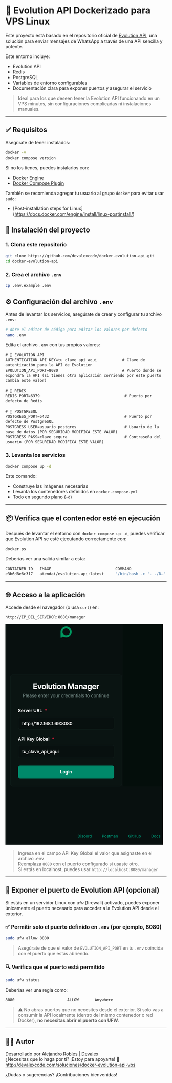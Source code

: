 # 🐧 Evolution API Dockerizado para VPS Linux

Este proyecto está basado en el repositorio oficial de [Evolution API](https://github.com/EvolutionAPI/evolution-api), una solución para enviar mensajes de WhatsApp a través de una API sencilla y potente.

Este entorno incluye:

- Evolution API
- Redis
- PostgreSQL
- Variables de entorno configurables
- Documentación clara para exponer puertos y asegurar el servicio

> Ideal para los que deseen tener la Evolution API funcionando en un VPS minutos, sin configuraciones complicadas ni instalaciones manuales.

---

## ✅ Requisitos

Asegúrate de tener instalados:

```bash
docker -v
docker compose version
```

Si no los tienes, puedes instalarlos con:

- [Docker Engine](https://docs.docker.com/engine/install/)
- [Docker Compose Plugin](https://docs.docker.com/compose/install/)

También se recomienda agregar tu usuario al grupo `docker` para evitar usar `sudo`:

- [Post-installation steps for Linux] (https://docs.docker.com/engine/install/linux-postinstall/)

## 🚀 Instalación del proyecto

### 1. Clona este repositorio

```bash
git clone https://github.com/devalexcode/docker-evolution-api.git
cd docker-evolution-api
```

### 2. Crea el archivo `.env`

```bash
cp .env.example .env
```

## ⚙️ Configuración del archivo `.env`

Antes de levantar los servicios, asegúrate de crear y configurar tu archivo `.env`:

```bash
# Abre el editor de código para editar los valores por defecto
nano .env
```

Edita el archivo `.env` con tus propios valores:

```dotenv
# 🔐 EVOLUTION API
AUTHENTICATION_API_KEY=tu_clave_api_aqui           # Clave de autenticación para la API de Evolution
EVOLUTION_API_PORT=8080                            # Puerto donde se expondrá la API (si tienes otra aplicación corriendo por este puerto cambia este valor)

# 🧠 REDIS
REDIS_PORT=6379                                     # Puerto por defecto de Redis

# 🐘 POSTGRESQL
POSTGRESS_PORT=5432                                 # Puerto por defecto de PostgreSQL
POSTGRESS_USER=usuario_postgres                     # Usuario de la base de datos (POR SEGURIDAD MODIFICA ESTE VALOR)
POSTGRESS_PASS=clave_segura                         # Contraseña del usuario (POR SEGURIDAD MODIFICA ESTE VALOR)
```

### 3. Levanta los servicios

```bash
docker compose up -d
```

Este comando:

- Construye las imágenes necesarias
- Levanta los contenedores definidos en `docker-compose.yml`
- Todo en segundo plano (`-d`)

---

## 📦 Verifica que el contenedor esté en ejecución

Después de levantar el entorno con `docker compose up -d`, puedes verificar que Evolution API se esté ejecutando correctamente con:

```bash
docker ps
```

Deberías ver una salida similar a esta:

```bash
CONTAINER ID   IMAGE                            COMMAND                  CREATED          STATUS              PORTS                                                                                   NAMES
e3b6d8e6c317   atendai/evolution-api:latest     "/bin/bash -c '. ./D…"   28 seconds ago   Up 26 seconds       0.0.0.0:8080->8080/tcp, [::]:8080->8080/tcp                                            evolution_api
```

---

## 🌐 Acceso a la aplicación

Accede desde el navegador (o usa `curl`) en:

```
http://IP_DEL_SERVIDOR:8080/manager
```

![Diagrama del entorno Evolution API](docs/login.png)

> Ingresa en el campo API Key Global el valor que asignaste en el archivo .env  
> Reemplaza `8080` con el puerto configurado si usaste otro.  
> Si estás en localhost, puedes usar `http://localhost:8080/manager`

---

## 🔐 Exponer el puerto de Evolution API (opcional)

Si estás en un servidor Linux con `ufw` (firewall) activado, puedes exponer únicamente el puerto necesario para acceder a la Evolution API desde el exterior.

### ✅ Permitir solo el puerto definido en `.env` (por ejemplo, 8080)

```bash
sudo ufw allow 8080
```

> Asegúrate de que el valor de `EVOLUTION_API_PORT` en tu `.env` coincida con el puerto que estás abriendo.

### 🔍 Verifica que el puerto está permitido

```bash
sudo ufw status
```

Deberías ver una regla como:

```
8080                       ALLOW       Anywhere
```

> ⚠️ No abras puertos que no necesites desde el exterior. Si solo vas a consumir la API localmente (dentro del mismo contenedor o red Docker), **no necesitas abrir el puerto con UFW**.

---

## 👨‍💻 Autor

Desarrollado por [Alejandro Robles | Devalex ](http://devalexcode.com)  
¿Necesitas que lo haga por ti? ¡Estoy para apoyarte! 🤝 http://devalexcode.com/soluciones/docker-evolution-api-vps

¿Dudas o sugerencias? ¡Contribuciones bienvenidas!
